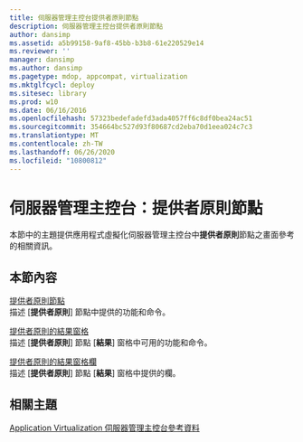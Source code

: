 ```yaml
---
title: 伺服器管理主控台提供者原則節點
description: 伺服器管理主控台提供者原則節點
author: dansimp
ms.assetid: a5b99158-9af8-45bb-b3b8-61e220529e14
ms.reviewer: ''
manager: dansimp
ms.author: dansimp
ms.pagetype: mdop, appcompat, virtualization
ms.mktglfcycl: deploy
ms.sitesec: library
ms.prod: w10
ms.date: 06/16/2016
ms.openlocfilehash: 57323bedefadefd3ada4057ff6c8df0bea24ac51
ms.sourcegitcommit: 354664bc527d93f80687cd2eba70d1eea024c7c3
ms.translationtype: MT
ms.contentlocale: zh-TW
ms.lasthandoff: 06/26/2020
ms.locfileid: "10800812"
---
```

# 伺服器管理主控台：提供者原則節點


本節中的主題提供應用程式虛擬化伺服器管理主控台中**提供者原則**節點之畫面參考的相關資訊。

## 本節內容


<a href="" id="provider-policies-node"></a>[提供者原則節點](provider-policies-node.md)  
描述 [**提供者原則**] 節點中提供的功能和命令。

<a href="" id="provider-policies-results-pane"></a>[提供者原則的結果窗格](provider-policies-results-pane.md)  
描述 [**提供者原則**] 節點 [**結果**] 窗格中可用的功能和命令。

<a href="" id="provider-policies-results-pane-columns"></a>[提供者原則的結果窗格欄](provider-policies-results-pane-columns.md)  
描述 [**提供者原則**] 節點 [**結果**] 窗格中提供的欄。

## 相關主題


[Application Virtualization 伺服器管理主控台參考資料](application-virtualization-server-management-console-reference.md)

 

 





